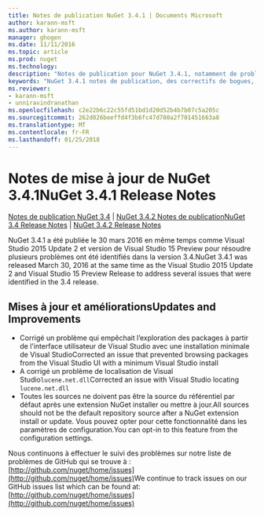 ```yaml
---
title: Notes de publication NuGet 3.4.1 | Documents Microsoft
author: karann-msft
ms.author: karann-msft
manager: ghogen
ms.date: 11/11/2016
ms.topic: article
ms.prod: nuget
ms.technology: 
description: "Notes de publication pour NuGet 3.4.1, notamment de problèmes connus, des correctifs de bogues, les fonctionnalités ajoutées et dcr."
keywords: "NuGet 3.4.1 notes de publication, des correctifs de bogues, problèmes connus, ajouté des fonctionnalités, DCR"
ms.reviewer:
- karann-msft
- unniravindranathan
ms.openlocfilehash: c2e22b6c22c55fd51bd1d20d52b4b7b07c5a205c
ms.sourcegitcommit: 262d026beeffd4f3b6fc47d780a2f701451663a8
ms.translationtype: MT
ms.contentlocale: fr-FR
ms.lasthandoff: 01/25/2018
---
```

# <a name="nuget-341-release-notes"></a><span data-ttu-id="fe275-104">Notes de mise à jour de NuGet 3.4.1</span><span class="sxs-lookup"><span data-stu-id="fe275-104">NuGet 3.4.1 Release Notes</span></span>

<span data-ttu-id="fe275-105">[Notes de publication NuGet 3.4](../release-notes/nuget-3.4.md) | [NuGet 3.4.2 Notes de publication](../release-notes/nuget-3.4.2.md)</span><span class="sxs-lookup"><span data-stu-id="fe275-105">[NuGet 3.4 Release Notes](../release-notes/nuget-3.4.md) | [NuGet 3.4.2 Release Notes](../release-notes/nuget-3.4.2.md)</span></span>

<span data-ttu-id="fe275-106">NuGet 3.4.1 a été publiée le 30 mars 2016 en même temps comme Visual Studio 2015 Update 2 et version de Visual Studio 15 Preview pour résoudre plusieurs problèmes ont été identifiés dans la version 3.4.</span><span class="sxs-lookup"><span data-stu-id="fe275-106">NuGet 3.4.1 was released March 30, 2016 at the same time as the Visual Studio 2015 Update 2 and Visual Studio 15 Preview Release to address several issues that were identified in the 3.4 release.</span></span>

## <a name="updates-and-improvements"></a><span data-ttu-id="fe275-107">Mises à jour et améliorations</span><span class="sxs-lookup"><span data-stu-id="fe275-107">Updates and Improvements</span></span>

* <span data-ttu-id="fe275-108">Corrigé un problème qui empêchait l’exploration des packages à partir de l’interface utilisateur de Visual Studio avec une installation minimale de Visual Studio</span><span class="sxs-lookup"><span data-stu-id="fe275-108">Corrected an issue that prevented browsing packages from the Visual Studio UI with a minimum Visual Studio install</span></span>
* <span data-ttu-id="fe275-109">A corrigé un problème de localisation de Visual Studio`lucene.net.dll`</span><span class="sxs-lookup"><span data-stu-id="fe275-109">Corrected an issue with Visual Studio locating `lucene.net.dll`</span></span>
* <span data-ttu-id="fe275-110">Toutes les sources ne doivent pas être la source du référentiel par défaut après une extension NuGet installer ou mettre à jour.</span><span class="sxs-lookup"><span data-stu-id="fe275-110">All sources should not be the default repository source after a NuGet extension install or update.</span></span>  <span data-ttu-id="fe275-111">Vous pouvez opter pour cette fonctionnalité dans les paramètres de configuration.</span><span class="sxs-lookup"><span data-stu-id="fe275-111">You can opt-in to this feature from the configuration settings.</span></span>

<span data-ttu-id="fe275-112">Nous continuons à effectuer le suivi des problèmes sur notre liste de problèmes de GitHub qui se trouve à : [http://github.com/nuget/home/issues](http://github.com/nuget/home/issues)</span><span class="sxs-lookup"><span data-stu-id="fe275-112">We continue to track issues on our GitHub issues list which can be found at: [http://github.com/nuget/home/issues](http://github.com/nuget/home/issues)</span></span>